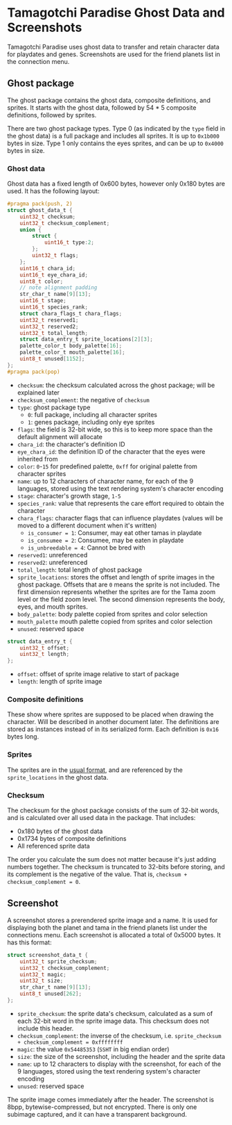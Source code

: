 Tamagotchi Paradise Ghost Data and Screenshots
==============================================

Tamagotchi Paradise uses ghost data to transfer and retain character data
for playdates and genes. Screenshots are used for the friend planets list in the
connection menu.

## Ghost package

The ghost package contains the ghost data, composite definitions, and sprites.
It starts with the ghost data, followed by 54 * 5 composite definitions,
followed by sprites.

There are two ghost package types. Type 0 (as indicated by the `type` field in
the ghost data) is a full package and includes all sprites. It is up to
`0x1b000` bytes in size. Type 1 only contains the eyes sprites, and can be up
to `0x4000` bytes in size.

### Ghost data

Ghost data has a fixed length of 0x600 bytes, however only 0x180 bytes are used.
It has the following layout:

```c
#pragma pack(push, 2)
struct ghost_data_t {
    uint32_t checksum;
    uint32_t checksum_complement;
    union {
        struct {
            uint16_t type:2;
        };
        uint32_t flags;
    };
    uint16_t chara_id;
    uint16_t eye_chara_id;
    uint8_t color;
    // note alignment padding
    str_char_t name[9][13];
    uint16_t stage;
    uint16_t species_rank;
    struct chara_flags_t chara_flags;
    uint32_t reserved1;
    uint32_t reserved2;
    uint32_t total_length;
    struct data_entry_t sprite_locations[2][3];
    palette_color_t body_palette[16];
    palette_color_t mouth_palette[16];
    uint8_t unused[1152];
};
#pragma pack(pop)
```

- `checksum`: the checksum calculated across the ghost package; will be
  explained later
- `checksum_complement`: the negative of `checksum`
- `type`: ghost package type
  - `0`: full package, including all character sprites
  - `1`: genes package, including only eye sprites
- `flags`: the field is 32-bit wide, so this is to keep more space than the
  default alignment will allocate
- `chara_id`: the character's definition ID
- `eye_chara_id`: the definition ID of the character that the eyes were
  inherited from
- `color`: `0`-`15` for predefined palette, `0xff` for original palette from
  character sprites
- `name`: up to 12 characters of character name, for each of the 9 languages,
  stored using the text rendering system's character encoding
- `stage`: character's growth stage, `1-5`
- `species_rank`: value that represents the care effort required to obtain the
  character
- `chara_flags`: character flags that can influence playdates (values will be
  moved to a different document when it's written)
  - `is_consumer = 1`: Consumer, may eat other tamas in playdate
  - `is_consumee = 2`: Consumee, may be eaten in playdate
  - `is_unbreedable = 4`: Cannot be bred with
- `reserved1`: unreferenced
- `reserved2`: unreferenced
- `total_length`: total length of ghost package
- `sprite_locations`: stores the offset and length of sprite images in the ghost
  package. Offsets that are `0` means the sprite is not included. The first
  dimension represents whether the sprites are for the Tama zoom level or the
  field zoom level. The second dimension represents the body, eyes, and mouth
  sprites.
- `body_palette`: body palette copied from sprites and color selection
- `mouth_palette` mouth palette copied from sprites and color selection
- `unused`: reserved space

```c
struct data_entry_t {
    uint32_t offset;
    uint32_t length;
};
```

- `offset`: offset of sprite image relative to start of package
- `length`: length of sprite image

### Composite definitions

These show where sprites are supposed to be placed when drawing the character.
Will be described in another document later. The definitions are stored
as instances instead of in its serialized form. Each definition is `0x16` bytes
long.

### Sprites

The sprites are in the [usual format](sprites.md), and are referenced by the
`sprite_locations` in the ghost data.

### Checksum

The checksum for the ghost package consists of the sum of 32-bit words, and is
calculated over all used data in the package. That includes:

- 0x180 bytes of the ghost data
- 0x1734 bytes of composite definitions
- All referenced sprite data

The order you calculate the sum does not matter because it's just adding numbers
together. The checksum is truncated to 32-bits before storing, and its
complement is the negative of the value. That is,
`checksum + checksum_complement = 0`.

## Screenshot

A screenshot stores a prerendered sprite image and a name. It is used for
displaying both the planet and tama in the friend planets list under the
connections menu. Each screenshot is allocated a total of 0x5000 bytes.
It has this format:

```c
struct screenshot_data_t {
    uint32_t sprite_checksum;
    uint32_t checksum_complement;
    uint32_t magic;
    uint32_t size;
    str_char_t name[9][13];
    uint8_t unused[262];
};
```

- `sprite_checksum`: the sprite data's checksum, calculated as a sum of each
  32-bit word in the sprite image data. This checksum does not include this
  header.
- `checksum_complement`: the inverse of the checksum, i.e.
  `sprite_checksum + checksum_complement = 0xffffffff`
- `magic`: the value `0x54485353` (`SSHT` in big endian order)
- `size`: the size of the screenshot, including the header and the sprite data
- `name`: up to 12 characters to display with the screenshot, for each of the 9
  languages, stored using the text rendering system's character encoding
- `unused`: reserved space

The sprite image comes immediately after the header. The screenshot is 8bpp,
bytewise-compressed, but not encrypted. There is only one subimage captured, and
it can have a transparent background.
